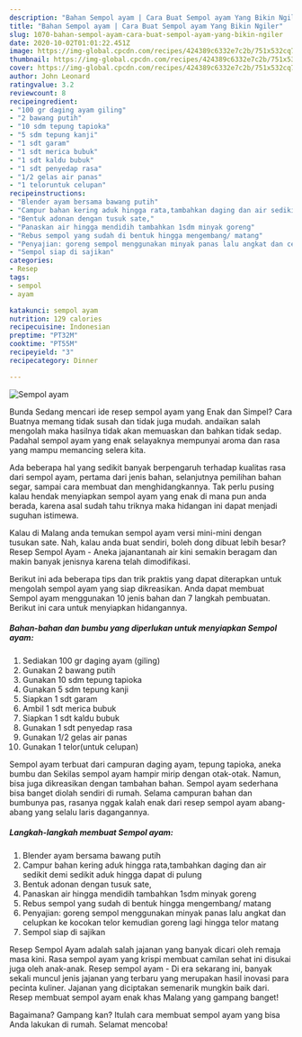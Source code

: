 ```yaml
---
description: "Bahan Sempol ayam | Cara Buat Sempol ayam Yang Bikin Ngiler"
title: "Bahan Sempol ayam | Cara Buat Sempol ayam Yang Bikin Ngiler"
slug: 1070-bahan-sempol-ayam-cara-buat-sempol-ayam-yang-bikin-ngiler
date: 2020-10-02T01:01:22.451Z
image: https://img-global.cpcdn.com/recipes/424389c6332e7c2b/751x532cq70/sempol-ayam-foto-resep-utama.jpg
thumbnail: https://img-global.cpcdn.com/recipes/424389c6332e7c2b/751x532cq70/sempol-ayam-foto-resep-utama.jpg
cover: https://img-global.cpcdn.com/recipes/424389c6332e7c2b/751x532cq70/sempol-ayam-foto-resep-utama.jpg
author: John Leonard
ratingvalue: 3.2
reviewcount: 8
recipeingredient:
- "100 gr daging ayam giling"
- "2 bawang putih"
- "10 sdm tepung tapioka"
- "5 sdm tepung kanji"
- "1 sdt garam"
- "1 sdt merica bubuk"
- "1 sdt kaldu bubuk"
- "1 sdt penyedap rasa"
- "1/2 gelas air panas"
- "1 teloruntuk celupan"
recipeinstructions:
- "Blender ayam bersama bawang putih"
- "Campur bahan kering aduk hingga rata,tambahkan daging dan air sedikit demi sedikit aduk hingga dapat di pulung"
- "Bentuk adonan dengan tusuk sate,"
- "Panaskan air hingga mendidih tambahkan 1sdm minyak goreng"
- "Rebus sempol yang sudah di bentuk hingga mengembang/ matang"
- "Penyajian: goreng sempol menggunakan minyak panas lalu angkat dan celupkan ke kocokan telor kemudian goreng lagi hingga telor matang"
- "Sempol siap di sajikan"
categories:
- Resep
tags:
- sempol
- ayam

katakunci: sempol ayam 
nutrition: 129 calories
recipecuisine: Indonesian
preptime: "PT32M"
cooktime: "PT55M"
recipeyield: "3"
recipecategory: Dinner

---
```



![Sempol ayam](https://img-global.cpcdn.com/recipes/424389c6332e7c2b/751x532cq70/sempol-ayam-foto-resep-utama.jpg)

Bunda Sedang mencari ide resep sempol ayam yang Enak dan Simpel? Cara Buatnya memang tidak susah dan tidak juga mudah. andaikan salah mengolah maka hasilnya tidak akan memuaskan dan bahkan tidak sedap. Padahal sempol ayam yang enak selayaknya mempunyai aroma dan rasa yang mampu memancing selera kita.

Ada beberapa hal yang sedikit banyak berpengaruh terhadap kualitas rasa dari sempol ayam, pertama dari jenis bahan, selanjutnya pemilihan bahan segar, sampai cara membuat dan menghidangkannya. Tak perlu pusing kalau hendak menyiapkan sempol ayam yang enak di mana pun anda berada, karena asal sudah tahu triknya maka hidangan ini dapat menjadi suguhan istimewa.

Kalau di Malang anda temukan sempol ayam versi mini-mini dengan tusukan sate. Nah, kalau anda buat sendiri, boleh dong dibuat lebih besar? Resep Sempol Ayam - Aneka jajanantanah air kini semakin beragam dan makin banyak jenisnya karena telah dimodifikasi.


Berikut ini ada beberapa tips dan trik praktis yang dapat diterapkan untuk mengolah sempol ayam yang siap dikreasikan. Anda dapat membuat Sempol ayam menggunakan 10 jenis bahan dan 7 langkah pembuatan. Berikut ini cara untuk menyiapkan hidangannya.

<!--inarticleads1-->

##### Bahan-bahan dan bumbu yang diperlukan untuk menyiapkan Sempol ayam:

1. Sediakan 100 gr daging ayam (giling)
1. Gunakan 2 bawang putih
1. Gunakan 10 sdm tepung tapioka
1. Gunakan 5 sdm tepung kanji
1. Siapkan 1 sdt garam
1. Ambil 1 sdt merica bubuk
1. Siapkan 1 sdt kaldu bubuk
1. Gunakan 1 sdt penyedap rasa
1. Gunakan 1/2 gelas air panas
1. Gunakan 1 telor(untuk celupan)


Sempol ayam terbuat dari campuran daging ayam, tepung tapioka, aneka bumbu dan Sekilas sempol ayam hampir mirip dengan otak-otak. Namun, bisa juga dikreasikan dengan tambahan bahan. Sempol ayam sederhana bisa banget diolah sendiri di rumah. Selama campuran bahan dan bumbunya pas, rasanya nggak kalah enak dari resep sempol ayam abang-abang yang selalu laris dagangannya. 

<!--inarticleads2-->

##### Langkah-langkah membuat Sempol ayam:

1. Blender ayam bersama bawang putih
1. Campur bahan kering aduk hingga rata,tambahkan daging dan air sedikit demi sedikit aduk hingga dapat di pulung
1. Bentuk adonan dengan tusuk sate,
1. Panaskan air hingga mendidih tambahkan 1sdm minyak goreng
1. Rebus sempol yang sudah di bentuk hingga mengembang/ matang
1. Penyajian: goreng sempol menggunakan minyak panas lalu angkat dan celupkan ke kocokan telor kemudian goreng lagi hingga telor matang
1. Sempol siap di sajikan


Resep Sempol Ayam adalah salah jajanan yang banyak dicari oleh remaja masa kini. Rasa sempol ayam yang krispi membuat camilan sehat ini disukai juga oleh anak-anak. Resep sempol ayam - Di era sekarang ini, banyak sekali muncul jenis jajanan yang terbaru yang merupakan hasil inovasi para pecinta kuliner. Jajanan yang diciptakan semenarik mungkin baik dari. Resep membuat sempol ayam enak khas Malang yang gampang banget! 

Bagaimana? Gampang kan? Itulah cara membuat sempol ayam yang bisa Anda lakukan di rumah. Selamat mencoba!
